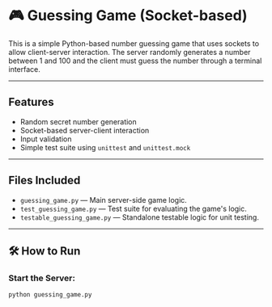 # 🎮 Guessing Game (Socket-based)

This is a simple Python-based number guessing game that uses sockets to allow client-server interaction. The server randomly generates a number between 1 and 100 and the client must guess the number through a terminal interface.

---

##  Features

- Random secret number generation
- Socket-based server-client interaction
- Input validation
- Simple test suite using `unittest` and `unittest.mock`

---

##  Files Included

- `guessing_game.py` — Main server-side game logic.
- `test_guessing_game.py` — Test suite for evaluating the game's logic.
- `testable_guessing_game.py` — Standalone testable logic for unit testing.

---

## 🛠 How to Run

### Start the Server:
```bash
python guessing_game.py
